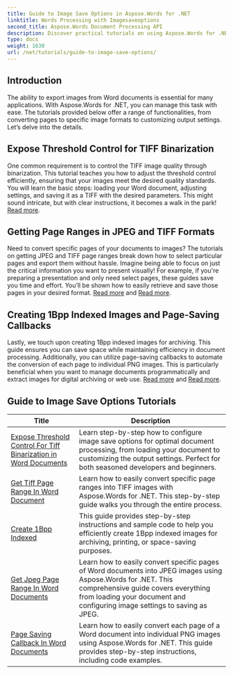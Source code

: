 ```yaml
---
title: Guide to Image Save Options in Aspose.Words for .NET
linktitle: Words Processing with Imagesaveoptions
second_title: Aspose.Words Document Processing API
description: Discover practical tutorials on using Aspose.Words for .NET to save images, with easy-to-follow steps and code samples for efficient document processing.
type: docs
weight: 1630
url: /net/tutorials/guide-to-image-save-options/
---
```

## Introduction

The ability to export images from Word documents is essential for many applications. With Aspose.Words for .NET, you can manage this task with ease. The tutorials provided below offer a range of functionalities, from converting pages to specific image formats to customizing output settings. Let’s delve into the details.

## Expose Threshold Control for TIFF Binarization

One common requirement is to control the TIFF image quality through binarization. This tutorial teaches you how to adjust the threshold control efficiently, ensuring that your images meet the desired quality standards. You will learn the basic steps: loading your Word document, adjusting settings, and saving it as a TIFF with the desired parameters. This might sound intricate, but with clear instructions, it becomes a walk in the park! [Read more](./expose-threshold-control-for-tiff-binarization-in-word-document/).

## Getting Page Ranges in JPEG and TIFF Formats

Need to convert specific pages of your documents to images? The tutorials on getting JPEG and TIFF page ranges break down how to select particular pages and export them without hassle. Imagine being able to focus on just the critical information you want to present visually! For example, if you're preparing a presentation and only need select pages, these guides save you time and effort. You’ll be shown how to easily retrieve and save those pages in your desired format. [Read more](./get-jpeg-page-range-word-document/) and [Read more](./get-tiff-page-range-word-document/).

## Creating 1Bpp Indexed Images and Page-Saving Callbacks

Lastly, we touch upon creating 1Bpp indexed images for archiving. This guide ensures you can save space while maintaining efficiency in document processing. Additionally, you can utilize page-saving callbacks to automate the conversion of each page to individual PNG images. This is particularly beneficial when you want to manage documents programmatically and extract images for digital archiving or web use. [Read more](./create-1bpp-indexed/) and [Read more](./page-saving-callback-word-document/).

 ## Guide to Image Save Options Tutorials
| Title | Description |
| --- | --- |
| [Expose Threshold Control For Tiff Binarization in Word Documents](./expose-threshold-control-for-tiff-binarization-in-word-document/) | Learn step-by-step how to configure image save options for optimal document processing, from loading your document to customizing the output settings. Perfect for both seasoned developers and beginners. |
| [Get Tiff Page Range In Word Document](./get-tiff-page-range-word-document/) | Learn how to easily convert specific page ranges into TIFF images with Aspose.Words for .NET. This step-by-step guide walks you through the entire process. |
| [Create 1Bpp Indexed](./create-1bpp-indexed/) | This guide provides step-by-step instructions and sample code to help you efficiently create 1Bpp indexed images for archiving, printing, or space-saving purposes. |
| [Get Jpeg Page Range In Word Documents](./get-jpeg-page-range-word-document/) | Learn how to easily convert specific pages of Word documents into JPEG images using Aspose.Words for .NET. This comprehensive guide covers everything from loading your document and configuring image settings to saving as JPEG. |
| [Page Saving Callback In Word Documents](./page-saving-callback-word-document/) | Learn how to easily convert each page of a Word document into individual PNG images using Aspose.Words for .NET. This guide provides step-by-step instructions, including code examples. |
